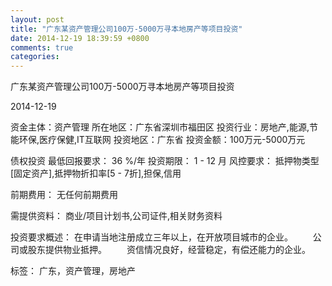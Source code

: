 ```yaml
---
layout: post
title: "广东某资产管理公司100万-5000万寻本地房产等项目投资"
date: 2014-12-19 18:39:59 +0800
comments: true
categories: 
---
```

广东某资产管理公司100万-5000万寻本地房产等项目投资



2014-12-19

资金主体：资产管理
所在地区：广东省深圳市福田区
投资行业：房地产,能源,节能环保,医疗保健,IT互联网
投资地区：广东省
投资金额：100万元-5000万元

债权投资
最低回报要求：
                            36 %/年
                                                                                投资期限：
                            1 - 12 月
                                                                                                                                        风控要求：
                            抵押物类型[固定资产],抵押物折扣率[5 - 7折],担保,信用

前期费用：
无任何前期费用

需提供资料：
商业/项目计划书,公司证件,相关财务资料

投资要求概述：
在申请当地注册成立三年以上，在开放项目城市的企业。
　　公司或股东提供物业抵押。
　　资信情况良好，经营稳定，有偿还能力的企业。

标签：
广东，资产管理，房地产

